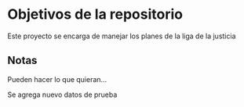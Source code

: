 # Objetivos de la repositorio

Este proyecto se encarga de manejar los planes de la liga de la justicia


## Notas
Pueden hacer lo que quieran...

Se agrega nuevo datos de prueba
